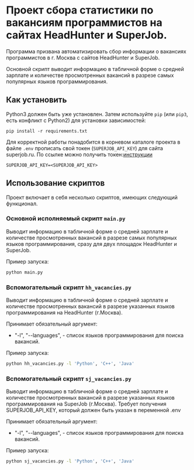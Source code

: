 # Проект сбора статистики по вакансиям программистов на сайтах HeadHunter и SuperJob.

Программа призвана автоматизировать сбор информации о вакансиях программистов в г. Москва с сайтов HeadHunter и SuperJob.

Основной скрипт выводит информацию в табличной форме о средней зарплате и количестве просмотренных вакансий в разрезе самых популярных языков программирования.

## Как установить

Python3 должен быть уже установлен. 
Затем используйте `pip` (или `pip3`, есть конфликт с Python2) для установки зависимостей:
```
pip install -r requirements.txt
```
Для корректной работы понадобится в корневом каталоге проекта в файле `.env` прописать свой токен (`SUPERJOB_API_KEY`) для сайта superjob.ru. По ссылке можно получить токен:[инструкции](https://api.superjob.ru/) 
```
SUPERJOB_API_KEY=<SUPERJOB_API_KEY>
```

## Использование скриптов

Проект включает в себя несколько скриптов, имеющих следующий функционал.

### Основной исполняемый скрипт `main.py`
Выводит информацию в табличной форме о средней зарплате и количестве просмотренных вакансий в разрезе самых популярных языков программирования, сразу для двух площадок HeadHunter и SuperJob.

Пример запуска:
```bash
python main.py
```

### Вспомогательный скрипт `hh_vacancies.py`
Выводит информацию в табличной форме о средней зарплате и количестве просмотренных вакансий в разрезе указанных языков программирования на HeadHunter (г.Москва).

Принимает обязательный аргумент: 
* "-l", "--languages", - список языков программирования для поиска вакансий.


Пример запуска:
```bash
python hh_vacancies.py -l 'Python', 'C++', 'Java'
```

### Вспомогательный скрипт `sj_vacancies.py`
Выводит информацию в табличной форме о средней зарплате и количестве просмотренных вакансий в разрезе указанных языков программирования на SuperJob (г.Москва).
Требует получения SUPERJOB_API_KEY, который должен быть указан в переменной .env

Принимает обязательный аргумент: 
* "-l", "--languages", - список языков программирования для поиска вакансий.


Пример запуска:
```bash
python sj_vacancies.py -l 'Python', 'C++', 'Java'
```
